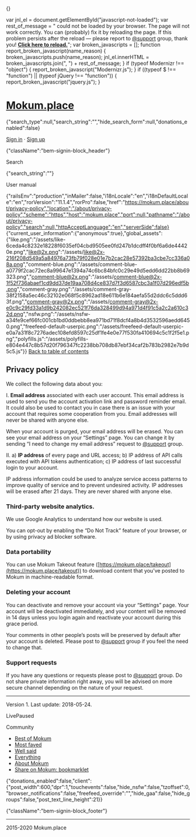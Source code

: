 {}

var jnl\_el = document.getElementById("javascript-not-loaded"); var rest\_of\_message = " could not be loaded by your browser. The page will not work correctly. You can (probably) fix it by reloading the page. If this problem persists after the reload — please report to <a href='/support'>@support</a> group, thank you! <strong><a href='javascript:window.location.reload();'>Click here to reload.</a></strong>"; var broken\_javascripts = \[\]; function report\_broken\_javascript(name\_reason) { broken\_javascripts.push(name\_reason); jnl\_el.innerHTML = broken\_javascripts.join(", ") + rest\_of\_message; } if (typeof Modernizr !== "object") { report\_broken\_javascript("Modernizr.js"); } if ((typeof $ !== "function") || (typeof jQuery !== "function")) { report\_broken\_javascript("jquery.js"); }

[Mokum.place](https://mokum.place/)
===================================

{"search\_type":null,"search\_string":"","hide\_search\_form":null,"donations\_enabled":false}

[Sign in](https://mokum.place/users/sign_in) · [Sign up](https://mokum.place/users/sign_up)

{"className":"bem-signin-block\_header"}

Search

{"search\_string":""}

User manual

{"railsEnv":"production","inMailer":false,"i18nLocale":"en","i18nDefaultLocale":"en","rorVersion":"11.1.4","rorPro":false,"href":"https://mokum.place/about/privacy-policy","location":"/about/privacy-policy","scheme":"https","host":"mokum.place","port":null,"pathname":"/about/privacy-policy","search":null,"httpAcceptLanguage":"en","serverSide":false} {"current\_user\_information":{"anonymous":true},"global\_assets":{"like.png":"/assets/like-6ceda4c8232e18228f6035ef04cbd9505ee0fd247b1dcdff4f0bf6a6de44420e.png","like@2x.png":"/assets/like@2x-216f208d549a5a84976a73fb79f028e01e7b2cac28e57392ba3cbe7cc336a08a.png","comment-blue.png":"/assets/comment-blue-a0779f2cac72ec8a99647e1394a74c6bc84bfc0c29e49d5edd6dd22bb8b69323.png","comment-blue@2x.png":"/assets/comment-blue@2x-1f52f736abaef1cd9dd37de19aa708d4ce837d7f3d6587cbc3a1f07d296edf5b.png","comment-gray.png":"/assets/comment-gray-38f2158a5ec46c32102e068f5c8962ad18e611b6e184aefa55d2ddc6c5ddd63f.png","comment-gray@2x.png":"/assets/comment-gray@2x-e0c9c29fd33a1d9b242082ec521f76da328499d94a971d4f91c5a2c2a610c32d.png","nsfw.png":"/assets/nsfw-a34fe9cef66fc001cb1bd0ddbebb8ea971bd71f8dcf4a8b4d3532596aedd6450.png","freefeed-default-userpic.png":"/assets/freefeed-default-userpic-e0a7a31f8c7276adec108efd8597c25df1fe4e0e77f530fa410694c5c1f2f5e1.png","polyfills.js":"/assets/polyfills-e804e447c8b57d20f796347fc2238bb708db87ebf34caf2b783b2982e7b9d5c5.js"}} [Back to table of contents](https://mokum.place/about)

Privacy policy
--------------

We collect the following data about you:

I. **Email address** associated with each user account. This email address is used to send you the account activation link and password reminder email. It could also be used to contact you in case there is an issue with your account that requires some cooperation from you. Email addresses will never be shared with anyone else.

When your account is purged, your email address will be erased. You can see your email address on your “Settings” page. You can change it by sending “I need to change my email address” request to [@support](https://mokum.place/support) group.

II. a) **IP address** of every page and URL access; b) IP address of API calls executed with API tokens authentication; c) IP address of last successful login to your account.

IP address information could be used to analyze service access patterns to improve quality of service and to prevent undesired activity. IP addresses will be erased after 21 days. They are never shared with anyone else.

### Third-party website analytics.

We use Google Analytics to understand how our website is used.

You can opt-out by enabling the “Do Not Track” feature of your browser, or by using privacy ad blocker software.

### Data portability

You can use Mokum Takeout feature ([https://mokum.place/takeout](https://mokum.place/takeout)) to download content that you’ve posted to Mokum in machine-readable format.

### Deleting your account

You can deactivate and remove your account via your “Settings” page. Your account will be deactivated immediately, and your content will be removed in 14 days unless you login again and reactivate your account during this grace period.

Your comments in other people’s posts will be preserved by default after your account is deleted. Please post to [@support](https://mokum.place/support) group if you feel the need to change that.

### Support requests

If you have any questions or requests please post to [@support](https://mokum.place/support) group. Do not share private information right away, you will be advised on more secure channel depending on the nature of your request.

* * *

Version 1. Last update: 2018-05-24.

LivePaused

Community

*   [Best of Mokum](https://mokum.place/filter/best_of)
*   [Most faved](https://mokum.place/filter/most_faved)
*   [Well said](https://mokum.place/filter/well_said)
*   [Everything](https://mokum.place/filter/everything)
*   [About Mokum](https://mokum.place/about)
*   [Share on Mokum: bookmarklet](https://mokum.place/sh)

{"donations\_enabled":false,"client":{"post\_width":600,"dpr":1,"touchevents":false,"hide\_nsfw":false,"tzoffset":0,"browser\_notifications":false,"freefeed\_override":"","hide\_gaa":false,"hide\_groups":false,"post\_text\_line\_height":21}}

{"className":"bem-signin-block\_footer"}

* * *

2015-2020 Mokum.place